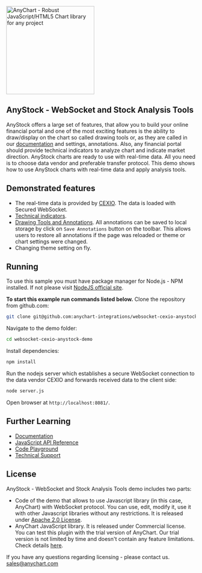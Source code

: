 [<img src="https://cdn.anychart.com/images/logo-transparent-segoe.png?2" width="234px" alt="AnyChart - Robust JavaScript/HTML5 Chart library for any project">](https://www.anychart.com)
## AnyStock - WebSocket and Stock Analysis Tools
AnyStock offers a large set of features, that allow you to build your online financial portal and one of the most exciting features is the ability to draw/display on the chart so called drawing tools or, as they are called in our [documentation](https://docs.anychart.com/) and settings, annotations. Also, any financial portal should provide technical indicators to analyze chart and indicate market direction. AnyStock charts are ready to use with real-time data. All you need is to choose data vendor and preferable transfer protocol.
This demo shows how to use AnyStock charts with real-time data and apply analysis tools.

## Demonstrated features
* The real-time data is provided by [CEXIO](https://cex.io/). The data is loaded with Secured WebSocket.
* [Technical indicators](https://docs.anychart.com/Stock_Charts/Technical_Indicators/Overview).
* [Drawing Tools and Annotations](https://docs.anychart.com/Stock_Charts/Drawing_Tools_and_Annotations/Overview). All annotations can be saved to local storage by click on `Save Annotations` button on the toolbar. This allows users to restore all annotations if the page was reloaded or theme or chart settings were changed.
* Changing theme setting on fly.

## Running

To use this sample you must have package manager for Node.js - NPM installed. If not please visit [NodeJS official site](https://nodejs.org/en/).

**To start this example run commands listed below.**
Clone the repository from github.com:
```bash
git clone git@github.com:anychart-integrations/websocket-cexio-anystock-demo.git
```

Navigate to the demo folder:
```bash
cd websocket-cexio-anystock-demo
```

Install dependencies:
```bash
npm install
```

Run the nodejs server which establishes a secure WebSocket connection to the data vendor CEXIO and forwards received data to the client side:
```bash
node server.js
```

Open browser at `http://localhost:8081/`.


## Further Learning
* [Documentation](https://docs.anychart.com)
* [JavaScript API Reference](https://api.anychart.com)
* [Code Playground](https://playground.anychart.com)
* [Technical Support](https://www.anychart.com/support)


## License
AnyStock - WebSocket and Stock Analysis Tools demo includes two parts:
- Code of the demo that allows to use Javascript library (in this case, AnyChart) with WebSocket protocol. You can use, edit, modify it, use it with other Javascript libraries without any restrictions. It is released under [Apache 2.0 License](https://github.com/anychart-integrations/python-django-mysql-template/blob/master/LICENSE).
- AnyChart JavaScript library. It is released under Commercial license. You can test this plugin with the trial version of AnyChart. Our trial version is not limited by time and doesn't contain any feature limitations. Check details [here](https://www.anychart.com/buy/).

If you have any questions regarding licensing - please contact us. <sales@anychart.com>
